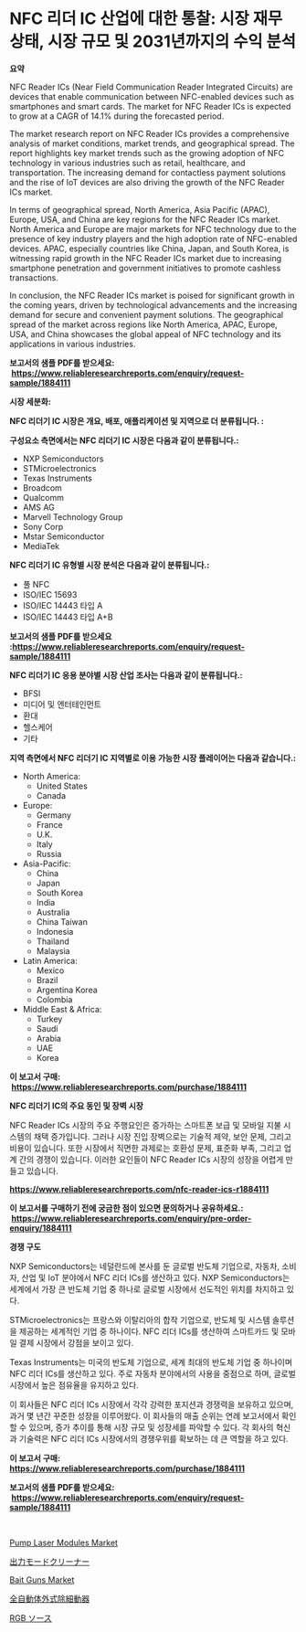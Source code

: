 <p><h1>NFC 리더 IC 산업에 대한 통찰: 시장 재무 상태, 시장 규모 및 2031년까지의 수익 분석</h1></p><p><strong>요약</strong></p>
<p><p>NFC Reader ICs (Near Field Communication Reader Integrated Circuits) are devices that enable communication between NFC-enabled devices such as smartphones and smart cards. The market for NFC Reader ICs is expected to grow at a CAGR of 14.1% during the forecasted period. </p><p>The market research report on NFC Reader ICs provides a comprehensive analysis of market conditions, market trends, and geographical spread. The report highlights key market trends such as the growing adoption of NFC technology in various industries such as retail, healthcare, and transportation. The increasing demand for contactless payment solutions and the rise of IoT devices are also driving the growth of the NFC Reader ICs market.</p><p>In terms of geographical spread, North America, Asia Pacific (APAC), Europe, USA, and China are key regions for the NFC Reader ICs market. North America and Europe are major markets for NFC technology due to the presence of key industry players and the high adoption rate of NFC-enabled devices. APAC, especially countries like China, Japan, and South Korea, is witnessing rapid growth in the NFC Reader ICs market due to increasing smartphone penetration and government initiatives to promote cashless transactions.</p><p>In conclusion, the NFC Reader ICs market is poised for significant growth in the coming years, driven by technological advancements and the increasing demand for secure and convenient payment solutions. The geographical spread of the market across regions like North America, APAC, Europe, USA, and China showcases the global appeal of NFC technology and its applications in various industries.</p></p>
<p><strong>보고서의 샘플 PDF를 받으세요: &nbsp;<a href="https://www.reliableresearchreports.com/enquiry/request-sample/1884111">https://www.reliableresearchreports.com/enquiry/request-sample/1884111</a></strong></p>
<p><strong>시장 세분화:</strong></p>
<p><strong> NFC 리더기 IC 시장은 개요, 배포, 애플리케이션 및 지역으로 더 분류됩니다. :</strong></p>
<p><strong>구성요소 측면에서는 NFC 리더기 IC 시장은 다음과 같이 분류됩니다.:</strong></p>
<p><ul><li>NXP Semiconductors</li><li>STMicroelectronics</li><li>Texas Instruments</li><li>Broadcom</li><li>Qualcomm</li><li>AMS AG</li><li>Marvell Technology Group</li><li>Sony Corp</li><li>Mstar Semiconductor</li><li>MediaTek</li></ul></p>
<p><strong> NFC 리더기 IC 유형별 시장 분석은 다음과 같이 분류됩니다.:</strong></p>
<p><ul><li>풀 NFC</li><li>ISO/IEC 15693</li><li>ISO/IEC 14443 타입 A</li><li>ISO/IEC 14443 타입 A+B</li></ul></p>
<p><strong>보고서의 샘플 PDF를 받으세요 :<a href="https://www.reliableresearchreports.com/enquiry/request-sample/1884111">https://www.reliableresearchreports.com/enquiry/request-sample/1884111</a></strong></p>
<p><strong> NFC 리더기 IC 응용 분야별 시장 산업 조사는 다음과 같이 분류됩니다.:</strong></p>
<p><ul><li>BFSI</li><li>미디어 및 엔터테인먼트</li><li>환대</li><li>헬스케어</li><li>기타</li></ul></p>
<p><strong>지역 측면에서 NFC 리더기 IC 지역별로 이용 가능한 시장 플레이어는 다음과 같습니다.:</strong></p>
<p><ul>
    <li>
        North America:
        <ul>
            <li>United States</li>
            <li>Canada</li>
        </ul>
    </li>
    <li>
        Europe:
        <ul>
            <li>Germany</li>
            <li>France</li>
            <li>U.K.</li>
            <li>Italy</li>
            <li>Russia</li>
        </ul>
    </li>
    <li>
        Asia-Pacific:
        <ul>
            <li>China</li>
            <li>Japan</li>
            <li>South Korea</li>
            <li>India</li>
            <li>Australia</li>
            <li>China Taiwan</li>
            <li>Indonesia</li>
            <li>Thailand</li>
            <li>Malaysia</li>
        </ul>
    </li>
    <li>
        Latin America:
        <ul>
            <li>Mexico</li>
            <li>Brazil</li>
            <li>Argentina Korea</li>
            <li>Colombia</li>
        </ul>
    </li>
    <li>
        Middle East & Africa:
        <ul>
            <li>Turkey</li>
            <li>Saudi</li>
            <li>Arabia</li>
            <li>UAE</li>
            <li>Korea</li>
        </ul>
    </li>
    </ul></p>
<p><strong>이 보고서 구매: &nbsp;<a href="https://www.reliableresearchreports.com/purchase/1884111">https://www.reliableresearchreports.com/purchase/1884111</a></strong></p>
<p><strong>NFC 리더기 IC의 주요 동인 및 장벽 시장</strong></p>
<p><p>NFC Reader ICs 시장의 주요 주행요인은 증가하는 스마트폰 보급 및 모바일 지불 시스템의 채택 증가입니다. 그러나 시장 진입 장벽으로는 기술적 제약, 보안 문제, 그리고 비용이 있습니다. 또한 시장에서 직면한 과제로는 호환성 문제, 표준화 부족, 그리고 업계 간의 경쟁이 있습니다. 이러한 요인들이 NFC Reader ICs 시장의 성장을 어렵게 만들고 있습니다.</p></p>
<p><strong><a href="https://www.reliableresearchreports.com/nfc-reader-ics-r1884111">https://www.reliableresearchreports.com/nfc-reader-ics-r1884111</a></strong></p>
<p><strong>이 보고서를 구매하기 전에 궁금한 점이 있으면 문의하거나 공유하세요.: &nbsp;<a href="https://www.reliableresearchreports.com/enquiry/pre-order-enquiry/1884111">https://www.reliableresearchreports.com/enquiry/pre-order-enquiry/1884111</a></strong></p>
<p><strong>경쟁 구도</strong></p>
<p><p>NXP Semiconductors는 네덜란드에 본사를 둔 글로벌 반도체 기업으로, 자동차, 소비자, 산업 및 IoT 분야에서 NFC 리더 ICs를 생산하고 있다. NXP Semiconductors는 세계에서 가장 큰 반도체 기업 중 하나로 글로벌 시장에서 선도적인 위치를 차지하고 있다.</p><p>STMicroelectronics는 프랑스와 이탈리아의 합작 기업으로, 반도체 및 시스템 솔루션을 제공하는 세계적인 기업 중 하나이다. NFC 리더 ICs를 생산하여 스마트카드 및 모바일 결제 시장에서 강점을 보이고 있다.</p><p>Texas Instruments는 미국의 반도체 기업으로, 세계 최대의 반도체 기업 중 하나이며 NFC 리더 ICs를 생산하고 있다. 주로 자동차 분야에서의 사용을 중점으로 하며, 글로벌 시장에서 높은 점유율을 유지하고 있다.</p><p>이 회사들은 NFC 리더 ICs 시장에서 각각 강력한 포지션과 경쟁력을 보유하고 있으며, 과거 몇 년간 꾸준한 성장을 이루어왔다. 이 회사들의 매출 순위는 연례 보고서에서 확인할 수 있으며, 증가 추이를 통해 시장 규모 및 성장세를 파악할 수 있다. 각 회사의 혁신과 기술력은 NFC 리더 ICs 시장에서의 경쟁우위를 확보하는 데 큰 역할을 하고 있다.</p></p>
<p><strong>이 보고서 구매: &nbsp; <a href="https://www.reliableresearchreports.com/purchase/1884111">https://www.reliableresearchreports.com/purchase/1884111</a></strong></p>
<p><strong>보고서의 샘플 PDF를 받으세요: &nbsp;<a href="https://www.reliableresearchreports.com/enquiry/request-sample/1884111">https://www.reliableresearchreports.com/enquiry/request-sample/1884111</a></strong><strong></strong></p>
<p>&nbsp;</p>
<p><p><a href="https://issuu.com/reportprime-2/docs/pump-laser-modules-market-size-2030.pptx">Pump Laser Modules Market</a></p><p><a href="https://github.com/one-cool-chick/Market-Research-Report-List-1/blob/main/1739323104054.md">出力モードクリーナー</a></p><p><a href="https://github.com/arionmp/Market-Research-Report-List-3/blob/main/bait-guns-market.md">Bait Guns Market</a></p><p><a href="https://medium.com/@jacksonmith1931/2024%E5%B9%B4%E3%81%8B%E3%82%892031%E5%B9%B4%E3%81%BE%E3%81%A7%E3%81%AE%E6%9C%9F%E9%96%93%E3%81%AB%E4%BA%88%E6%B8%AC%E3%81%95%E3%82%8C%E3%82%8B%E5%AE%8C%E5%85%A8%E8%87%AA%E5%8B%95%E5%A4%96%E9%83%A8%E9%99%A4%E7%B4%B0%E5%8B%95%E5%99%A8%E5%B8%82%E5%A0%B4%E3%81%AE%E5%88%86%E6%9E%90%E3%81%A8%E8%A6%8F%E6%A8%A1%E4%BA%88%E6%B8%AC-738ce7b9a7e0">全自動体外式除細動器</a></p><p><a href="https://github.com/luffiazaza/Market-Research-Report-List-1/blob/main/4098568104053.md">RGB ソース</a></p></p>